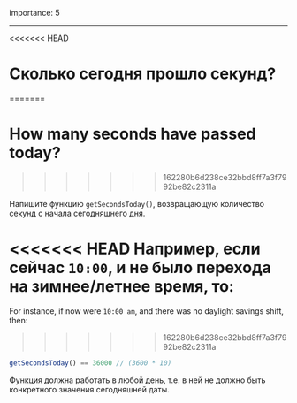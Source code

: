 importance: 5

---

<<<<<<< HEAD
# Сколько сегодня прошло секунд?
=======
# How many seconds have passed today?
>>>>>>> 162280b6d238ce32bbd8ff7a3f7992be82c2311a

Напишите функцию `getSecondsToday()`, возвращающую количество секунд с начала сегодняшнего дня.

<<<<<<< HEAD
Например, если сейчас `10:00`, и не было перехода на зимнее/летнее время, то:
=======
For instance, if now were `10:00 am`, and there was no daylight savings shift, then:
>>>>>>> 162280b6d238ce32bbd8ff7a3f7992be82c2311a

```js
getSecondsToday() == 36000 // (3600 * 10)
```

Функция должна работать в любой день, т.е. в ней не должно быть конкретного значения сегодняшней даты.

